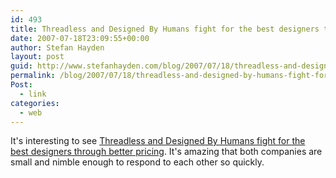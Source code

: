 ```yaml
---
id: 493
title: Threadless and Designed By Humans fight for the best designers through better pricing
date: 2007-07-18T23:09:55+00:00
author: Stefan Hayden
layout: post
guid: http://www.stefanhayden.com/blog/2007/07/18/threadless-and-designed-by-humans-fight-for-the-best-designers-through-better-pricing/
permalink: /blog/2007/07/18/threadless-and-designed-by-humans-fight-for-the-best-designers-through-better-pricing/
Post:
  - link
categories:
  - web
---
```

It's interesting to see <a href="http://tcritic.com/archives/designed-by-humans-fires-back-rockstar-residuals/">Threadless and Designed By Humans fight for the best designers through better pricing</a>. It's amazing that both companies are small and nimble enough to respond to each other so quickly. 